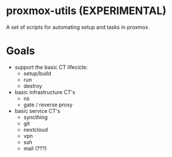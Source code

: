 # proxmox-utils (EXPERIMENTAL)

A set of scripts for automating setup and tasks in proxmox.


# Goals
- support the basic CT lifecicle:
  - setup/build
  - run
  - destroy
- basic infrastructure CT's
  - ns
  - gate / reverse proxy
- basic service CT's
  - syncthing
  - git
  - nextcloud
  - vpn
  - ssh
  - mail (???)



